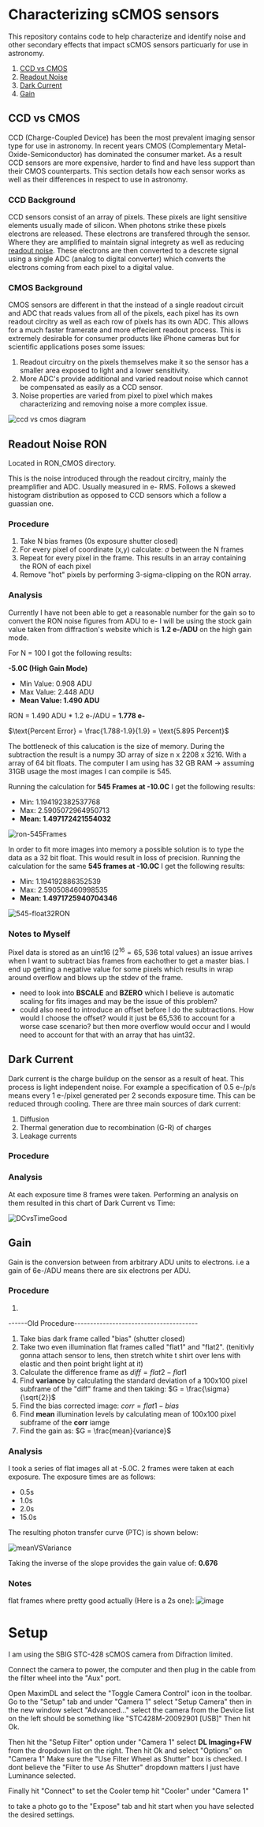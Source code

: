 # Characterizing sCMOS sensors
This repository contains code to help characterize and identify noise and other secondary effects that impact sCMOS sensors particuarly for use in astronomy.
  1. [CCD vs CMOS](#ccd-vs-cmos)
  2. [Readout Noise](#readout-noise-ron)
  3. [Dark Current](#dark-current)
  4. [Gain](#gain) 

## CCD vs CMOS 
CCD (Charge-Coupled Device) has been the most prevalent imaging sensor type for use in astronomy. In recent years CMOS (Complementary Metal-Oxide-Semiconductor) has dominated the consumer market. As a result CCD sensors are more expensive, harder to find and have less support than their CMOS counterparts. This section details how each sensor works as well as their differences in respect to use in astronomy. 

### CCD Background 
CCD sensors consist of an array of pixels. These pixels are light sensitive elements usually made of silicon. When photons strike these pixels electrons are released. These electrons are transfered through the sensor. Where they are amplified to maintain signal integrety as well as reducing [readout noise](#readout-noise-ron). These electrons are then converted to a descrete signal using a single ADC (analog to digital converter) which converts the electrons coming from each pixel to a digital value. 

### CMOS Background 
CMOS sensors are different in that the instead of a single readout circuit and ADC that reads values from all of the pixels, each pixel has its own readout circitry as well as each row of pixels has its own ADC. This allows for a much faster framerate and more effecient readout process. This is extremely desirable for consumer products like iPhone cameras but for scientific applications poses some issues: 
  1. Readout circuitry on the pixels themselves make it so the sensor has a smaller area exposed to light and a lower sensitivity.
  2. More ADC's provide additional and varied readout noise which cannot be compensated as easily as a CCD sensor.
  3. Noise properties are varied from pixel to pixel which makes characterizing and removing noise a more complex issue. 

![ccd vs cmos diagram](https://www.testandmeasurementtips.com/wp-content/uploads/2019/05/ccd-cmos-image-sensors.jpg) 

## Readout Noise RON
Located in RON_CMOS directory. 

This is the noise introduced through the readout circitry, mainly the preamplifier and ADC. Usually measured in e- RMS. Follows a skewed histogram distribution as opposed to CCD sensors which a follow a guassian one.

### Procedure 
1. Take N bias frames (0s exposure shutter closed) 
2. For every pixel of coordinate (x,y) calculate: $\sigma$ between the N frames
3. Repeat for every pixel in the frame. This results in an array containing the RON of each pixel
4. Remove "hot" pixels by performing 3-sigma-clipping on the RON array. 

### Analysis 
Currently I have not been able to get a reasonable number for the gain so to convert the RON noise figures from ADU to e- I will be using the stock gain value taken from diffraction's website which is **1.2 e-/ADU** on the high gain mode. 

For N = 100 I got the following results: 

**-5.0C (High Gain Mode)**
- Min Value: 0.908 ADU
- Max Value: 2.448 ADU
- **Mean Value: 1.490 ADU**

RON = 1.490 ADU * 1.2 e-/ADU = **1.778 e-**

$\text{Percent Error} = \frac{1.788-1.9}{1.9} = \text{5.895 Percent}$

The bottleneck of this calucation is the size of memory. During the subtraction the result is a numpy 3D array of size n x 2208 x 3216. With a array of 64 bit floats. The computer I am using has 32 GB RAM -> assuming 31GB usage the most images I can compile is 545. 

Running the calculation for **545 Frames at -10.0C** I get the following results:
- Min: 1.194192382537768
- Max: 2.5905072964950713
- **Mean: 1.497172421554032**

![ron-545Frames](https://github.com/aidanmacnichol/CMOS_Characterization/assets/108359181/74564315-9889-4f66-bb0b-4374178d7279)

In order to fit more images into memory a possible solution is to type the data as a 32 bit float. This would result in loss of precision. 
Running the calculation for the same **545 frames at -10.0C** I get the following results:
- Min: 1.194192886352539
- Max: 2.590508460998535
- **Mean: 1.4971725940704346**

![545-float32RON](https://github.com/aidanmacnichol/CMOS_Characterization/assets/108359181/1ba7eb21-4778-4ab4-b7e6-8e2814d15e80)

### Notes to Myself
Pixel data is stored as an uint16 ($2^{16} = 65,536$ total values) an issue arrives when I want to subtract bias frames from eachother to get a master bias. I end up getting a negative value for some pixels which results in wrap around overflow and blows up the stdev of the frame. 
  - need to look into **BSCALE** and **BZERO** which I believe is automatic scaling for fits images and may be the issue of this problem?
  - could also need to introduce an offset before I do the subtractions. How would I choose the offset? would it just be 65,536 to account for a worse case scenario? but then more overflow would occur and I would need to account for that with an array that has uint32.

    
## Dark Current
Dark current is the charge buildup on the sensor as a result of heat. This process is light independent noise. For example a specification of 0.5 e-/p/s means every 1 e-/pixel generated per 2 seconds exposure time. This can be reduced through cooling. 
There are three main sources of dark current: 
  1. Diffusion
  2. Thermal generation due to recombination (G-R) of charges
  3. Leakage currents

### Procedure

### Analysis 
At each exposure time 8 frames were taken. Performing an analysis on them resulted in this chart of Dark Current vs Time: 

![DCvsTimeGood](https://github.com/aidanmacnichol/CMOS_Characterization/assets/108359181/7033eeb1-1263-4e31-9255-ee137b93ce4e)



## Gain 
Gain is the conversion between from arbitrary ADU units to electrons. i.e a gain of 6e-/ADU means there are six electrons per ADU. 

### Procedure 
1. 


------Old Procedure---------------------------------------
1. Take bias dark frame called "bias" (shutter closed) 
2. Take two even illumination flat frames called "flat1" and "flat2". (tenitivly gonna attach sensor to lens, then stretch white t shirt over lens with elastic and then point bright light at it)
3. Calculate the difference frame as $diff = flat2-flat1$
4. Find **variance** by calculating the standard deviation of a 100x100 pixel subframe of the "diff" frame and then taking:
$G = \frac{\sigma}{\sqrt{2}}$
5. Find the bias corrected image: $corr = flat1 - bias$
6. Find **mean** illumination levels by calculating mean of 100x100 pixel subframe of the **corr** iamge
7. Find the gain as: 
$G = \frac{mean}{variance}$


### Analysis 
I took a series of flat images all at -5.0C. 2 frames were taken at each exposure. The exposure times are as follows:
- 0.5s
- 1.0s
- 2.0s 
- 15.0s

The resulting photon transfer curve (PTC) is shown below: 

![meanVSVariance](https://github.com/aidanmacnichol/CMOS_Characterization/assets/108359181/1e6a95ef-2d60-481f-a1f3-8630b4138cd8)

Taking the inverse of the slope provides the gain value of: **0.676**


### Notes
flat frames where pretty good actually (Here is a 2s one): 
![image](https://github.com/aidanmacnichol/CMOS_Characterization/assets/108359181/5e7d49ac-1cf8-47df-a022-8ec6b1ea1080)



# Setup
I am using the SBIG STC-428 sCMOS camera from Difraction limited. 

Connect the camera to power, the computer and then plug in the cable from the filter wheel into the "Aux" port. 

Open MaximDL and select the "Toggle Camera Control" icon in the toolbar. Go to the "Setup" tab and under "Camera 1" select "Setup Camera" then in the new window select "Advanced..." select the camera from the Device list on the left should be something like "STC428M-20092901 [USB]" Then hit Ok. 

Then hit the "Setup Filter" option under "Camera 1" select **DL Imaging+FW** from the dropdown list on the right. Then hit Ok and select "Options" on "Camera 1" Make sure the "Use Filter Wheel as Shutter" box is checked. I dont believe the "Filter to use As Shutter" dropdown matters I just have Luminance selected. 

Finally hit "Connect" to set the Cooler temp hit "Cooler" under "Camera 1" 

to take a photo go to the "Expose" tab and hit start when you have selected the desired settings. 
